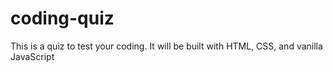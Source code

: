 # coding-quiz
This is a quiz to test your coding. It will be built with HTML, CSS, and vanilla JavaScript
